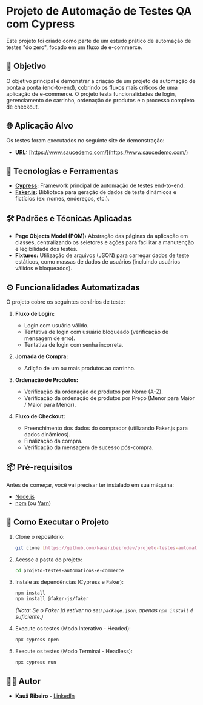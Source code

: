 # Projeto de Automação de Testes QA com Cypress

Este projeto foi criado como parte de um estudo prático de automação de testes "do zero", focado em um fluxo de e-commerce.

## 🎯 Objetivo

O objetivo principal é demonstrar a criação de um projeto de automação de ponta a ponta (end-to-end), cobrindo os fluxos mais críticos de uma aplicação de e-commerce. O projeto testa funcionalidades de login, gerenciamento de carrinho, ordenação de produtos e o processo completo de checkout.

## 🌐 Aplicação Alvo

Os testes foram executados no seguinte site de demonstração:

- **URL:** [https://www.saucedemo.com/](https://www.saucedemo.com/)

## 🚀 Tecnologias e Ferramentas

- **[Cypress](https://www.cypress.io/):** Framework principal de automação de testes end-to-end.
- **[Faker.js](https://github.com/faker-js/faker):** Biblioteca para geração de dados de teste dinâmicos e fictícios (ex: nomes, endereços, etc.).

## 🛠️ Padrões e Técnicas Aplicadas

- **Page Objects Model (POM):** Abstração das páginas da aplicação em classes, centralizando os seletores e ações para facilitar a manutenção e legibilidade dos testes.
- **Fixtures:** Utilização de arquivos (JSON) para carregar dados de teste estáticos, como massas de dados de usuários (incluindo usuários válidos e bloqueados).

## ⚙️ Funcionalidades Automatizadas

O projeto cobre os seguintes cenários de teste:

1.  **Fluxo de Login:**

    - Login com usuário válido.
    - Tentativa de login com usuário bloqueado (verificação de mensagem de erro).
    - Tentativa de login com senha incorreta.

2.  **Jornada de Compra:**

    - Adição de um ou mais produtos ao carrinho.

3.  **Ordenação de Produtos:**

    - Verificação da ordenação de produtos por Nome (A-Z).
    - Verificação da ordenação de produtos por Preço (Menor para Maior / Maior para Menor).

4.  **Fluxo de Checkout:**
    - Preenchimento dos dados do comprador (utilizando Faker.js para dados dinâmicos).
    - Finalização da compra.
    - Verificação da mensagem de sucesso pós-compra.

## 📦 Pré-requisitos

Antes de começar, você vai precisar ter instalado em sua máquina:

- [Node.js](https://nodejs.org/en/)
- [npm](https://www.npmjs.com/) (ou [Yarn](https://yarnpkg.com/))

## 🏁 Como Executar o Projeto

1.  Clone o repositório:

    ```bash
    git clone [https://github.com/kauaribeirodev/projeto-testes-automaticos-e-commerce.git](https://github.com/kauaribeirodev/projeto-testes-automaticos-e-commerce.git)
    ```

2.  Acesse a pasta do projeto:

    ```bash
    cd projeto-testes-automaticos-e-commerce
    ```

3.  Instale as dependências (Cypress e Faker):

    ```bash
    npm install
    npm install @faker-js/faker
    ```

    _(Nota: Se o Faker já estiver no seu `package.json`, apenas `npm install` é suficiente.)_

4.  Execute os testes (Modo Interativo - Headed):

    ```bash
    npx cypress open
    ```

5.  Execute os testes (Modo Terminal - Headless):
    ```bash
    npx cypress run
    ```

## 👨‍💻 Autor

- **Kauã Ribeiro** - [LinkedIn](https://www.linkedin.com/in/kauaribeirodev/)
